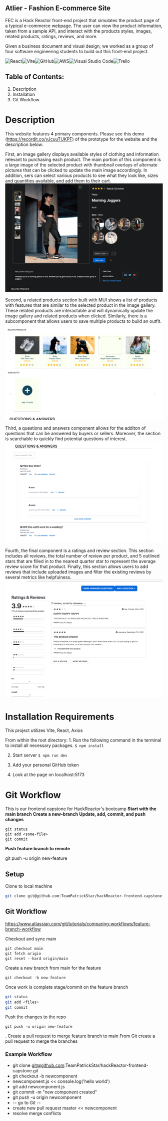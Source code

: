 ## Atlier - Fashion E-commerce Site

FEC is a Hack Reactor front-end project that simulates the product page of a typical e-commerce webpage. The user can view the product information, taken from a sample API, and interact with the products styles, images, related products, ratings, reviews, and more.

Given a business document and visual design, we worked as a group of four software engineering students to build out this front-end project.

![React](https://img.shields.io/badge/react-%2320232a.svg?style=for-the-badge&logo=react&logoColor=%2361DAFB)![Vite](https://img.shields.io/badge/vite-%23646CFF.svg?style=for-the-badge&logo=vite&logoColor=white)![GitHub](https://img.shields.io/badge/github-%23121011.svg?style=for-the-badge&logo=github&logoColor=white)![AWS](https://img.shields.io/badge/AWS-%23FF9900.svg?style=for-the-badge&logo=amazon-aws&logoColor=white)![Visual Studio Code](https://img.shields.io/badge/Visual%20Studio%20Code-0078d7.svg?style=for-the-badge&logo=visual-studio-code&logoColor=white)![Trello](https://img.shields.io/badge/Trello-%23026AA7.svg?style=for-the-badge&logo=Trello&logoColor=white)

## Table of Contents:
  1. Description
  2. Installation
  3. Git Workflow

# Description
  This website features 4 primary components. Please see this demo (https://recordit.co/vJcuuTUKPF) of the prototype for the website and the description below.

  First, an image gallery displays available styles of clothing and information relevant to purchasing each product. The main portion of this component is a large image of the selected product with thumbnail overlays of alternate pictures that can be clicked to update the main image accordingly. In addition, sers can select various products to see what they look like, sizes and quantities available, and add them to their cart.
  ![Overview Screenshot](<imgs/Screenshot 2023-07-08 at 9.54.36 AM.png>)

  Second, a related products section built with MUI shows a list of products with features that are similar to the selected product in the image gallery. These related products are interactable and will dynamically update the image gallery and related products when clicked. Similarly, there is a subcomponent that allows users to save multiple products to build an outfit.
  ![Related Products Screenshot](<imgs/Screenshot 2023-07-08 at 9.55.43 AM.png>)

  Third, a questions and answers component allows for the additon of questions that can be answered by buyers or sellers. Moreover, the section is searchable to quickly find potential questions of interest.
  ![Q/A Screenshot](<imgs/Screenshot 2023-07-08 at 9.55.53 AM.png>)

  Fourth, the final component is a ratings and review section. This section includes all reviews, the total number of review per product, and 5 outlined stars that are filled in to the nearest quarter star to represent the average review score for that product. Finally, this section allows users to add reviews that include uploaded images and filter the existing reviews by several metrics like helpfulness.
  ![Ratings and Reviews Screenshot](<imgs/Screenshot 2023-07-08 at 9.56.07 AM.png>)


# Installation Requirements
  This project utilizes Vite, React, Axios

  From within the root directory:
    1. Run the following command in the terminal to install all necessary packages.
      `$ npm install`

   2. Start server
      `$ npm run dev`

   3. Add your personal GitHub token

   4. Look at the page on localhost:5173

# Git Workflow

This is our frontend capstone for HackReactor's bootcamp
**Start with the main branch**
**Create a new-branch**
**Update, add, commit, and push changes**

```
git status
git add <some-file>
git commit
```

**Push feature branch to remote**

git push -u origin new-feature


## Setup
Clone to local machine
```sh
git clone git@github.com:TeamPatrickStar/hackReactor-frontend-capstone.git
```


## Git Workflow
https://www.atlassian.com/git/tutorials/comparing-workflows/feature-branch-workflow

Checkout and sync main

```
git checkout main
git fetch origin
git reset --hard origin/main
```
Create a new branch from main for the feature

```
git checkout -b new-feature
```
Once work is complete stage/commit on the feature branch
``` sh
git status
git add <files>
git commit
```
Push the changes to the repo
```
git push -u origin new-feature
```
. Create a pull request to merge feature branch to main
From Git create a pull request to merge the branches


### Example Workflow
* git clone git@github.com:TeamPatrickStar/hackReactor-frontend-capstone.git
* git checkout -b newcomponent
* newcomponent.js << console.log('hello world')
* git add newcomponent.js
* git commit -m "new component created"
* git push -u origin newcomponent
* -- go to Git --
* create new pull request master << newcomponent
* resolve merge conflicts



